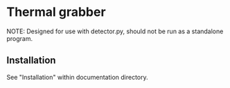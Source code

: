 # Thermal grabber
 NOTE: Designed for use with detector.py, should not be run as a standalone program.

## Installation
See "Installation" within documentation directory.